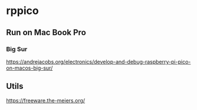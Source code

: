 # rppico


## Run on Mac Book Pro

### Big Sur
https://andrejacobs.org/electronics/develop-and-debug-raspberry-pi-pico-on-macos-big-sur/

## Utils
https://freeware.the-meiers.org/



